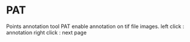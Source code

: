 # PAT
Points annotation tool
PAT enable annotation on tif file images.
left click : annotation
right click : next page
